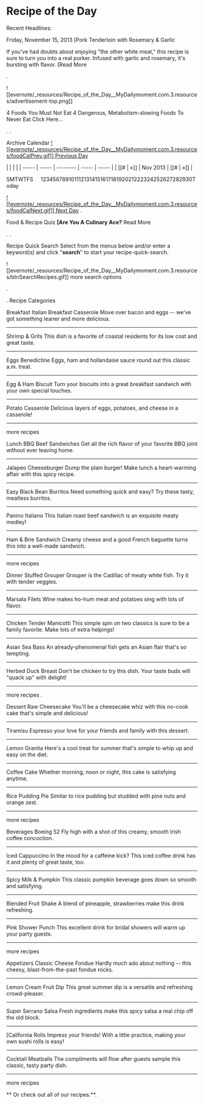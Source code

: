 # Recipe of the Day

Recent Headlines:

Friday, November 15, 2013
\[Pork Tenderloin with Rosemary & Garlic

If you've had doubts about enjoying "the other white meat," this recipe
is sure to turn you into a real porker. Infused with garlic and rosemary, it's bursting with flavor.
\[Read More

.

!\[\[evernote/\_resources/Recipe_of_the_Day\_\_MyDailymoment.com.3.resources/advertisement-top.png\]\]

4 Foods You Must Not Eat
4 Dangerous, Metabolism-slowing Foods To Never Eat
Click Here...

.
.

Archive Calendar
[!\[\[evernote/\_resources/Recipe_of_the_Day\_\_MyDailymoment.com.3.resources/foodCalPrev.gif\]\]
Previous Day](http://www.mydailymoment.com/food_and_recipes/recipe_of_the_day/?date=2013-11-14)

|       |       |          |
| ----- | ----- | -------- | ----- | ----- |
| \[\[# | «\]\] | Nov 2013 | \[\[# | »\]\] |

SMTWTFS     123456789101112131415161718192021222324252627282930Today

[!\[\[evernote/\_resources/Recipe_of_the_Day\_\_MyDailymoment.com.3.resources/foodCalNext.gif\]\]
Next Day](http://www.mydailymoment.com/food_and_recipes/recipe_of_the_day/?date=2013-11-16)
.

Food & Recipe Quiz
**\[Are You A Culinary Ace?**
Read More

.
.

Recipe Quick Search
Select from the menus below and/or enter a keyword(s) and click "**search**" to start your recipe-quick-search.

!\[\[evernote/\_resources/Recipe_of_the_Day\_\_MyDailymoment.com.3.resources/btnSearchRecipes.gif\]\]
more search options

.

.
Recipe Categories

Breakfast
Italian Breakfast Casserole
Move over bacon and eggs -- we've got something leaner and more delicious.

______________________________________________________________________

Shrimp & Grits
This dish is a favorite of coastal residents for its low cost and great taste.

______________________________________________________________________

Eggs Benedictine
Eggs, ham and hollandaise sauce round out this classic a.m. treat.

______________________________________________________________________

Egg & Ham Biscuit
Turn your biscuits into a great breakfast sandwich with your own special touches.

______________________________________________________________________

Potato Casserole
Delicious layers of eggs, potatoes, and cheese in a casserole!

______________________________________________________________________

more recipes

Lunch
BBQ Beef Sandwiches
Get all the rich flavor of your favorite BBQ joint without ever leaving home.

______________________________________________________________________

Jalapeo Cheeseburger
Dump the plain burger! Make lunch a heart-warming affair with this spicy recipe.

______________________________________________________________________

Easy Black Bean Burritos
Need something quick and easy? Try these tasty, meatless burritos.

______________________________________________________________________

Panino Italiano
This Italian roast beef sandwich is an exquisite meaty medley!

______________________________________________________________________

Ham & Brie Sandwich
Creamy cheese and a good French baguette turns this into a well-made sandwich.

______________________________________________________________________

more recipes

Dinner
Stuffed Grouper
Grouper is the Cadillac of meaty white fish. Try it with tender veggies.

______________________________________________________________________

Marsala Filets
Wine makes ho-hum meat and potatoes sing with lots of flavor.

______________________________________________________________________

Chicken Tender Manicotti
This simple spin on two classics is sure to be a family favorite. Make lots of extra helpings!

______________________________________________________________________

Asian Sea Bass
An already-phenomenal fish gets an Asian flair that's so tempting.

______________________________________________________________________

Herbed Duck Breast
Don't be chicken to try this dish. Your taste buds will "quack up" with delight!

______________________________________________________________________

more recipes
.

Dessert
Raw Cheesecake
You'll be a cheesecake whiz with this no-cook cake that's simple and delicious!

______________________________________________________________________

Tiramisu
Espresso your love for your friends and family with this dessert.

______________________________________________________________________

Lemon Granita
Here's a cool treat for summer that's simple to whip up and easy on the diet.

______________________________________________________________________

Coffee Cake
Whether morning, noon or night, this cake is satisfying anytime.

______________________________________________________________________

Rice Pudding Pie
Similar to rice pudding but studded with pine nuts and orange zest.

______________________________________________________________________

more recipes

Beverages
Boeing 52
Fly high with a shot of this creamy, smooth Irish coffee concoction.

______________________________________________________________________

Iced Cappuccino
In the mood for a caffeine kick? This iced coffee drink has it and plenty of great taste, too.

______________________________________________________________________

Spicy Milk & Pumpkin
This classic pumpkin beverage goes down so smooth and satisfying.

______________________________________________________________________

Blended Fruit Shake
A blend of pineapple, strawberries make this drink refreshing.

______________________________________________________________________

Pink Shower Punch
This excellent drink for bridal showers will warm up your party guests.

______________________________________________________________________

more recipes

Appetizers
Classic Cheese Fondue
Hardly much ado about nothing -- this cheesy, blast-from-the-past fondue rocks.

______________________________________________________________________

Lemon Cream Fruit Dip
This great summer dip is a versatile and refreshing crowd-pleaser.

______________________________________________________________________

Super Serrano Salsa
Fresh ingredients
make this spicy salsa a real chip off the old block.

______________________________________________________________________

\[California Rolls
Impress your friends! With a little practice, making your own sushi rolls is easy!

______________________________________________________________________

Cocktail Meatballs
The compliments will flow after guests sample this classic, tasty party dish.

______________________________________________________________________

more recipes

\*\*
Or check out all of our recipes.\*\*.
